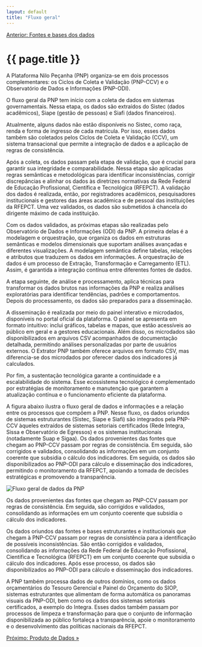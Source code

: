 ```yaml
---
layout: default
title: "Fluxo geral"
---
```


<!-- Parte de Navegação

Veja qual é a o nome da próxima página e da anterior e adicione abaixo no formato:

[Anterior: Nome da páginas](/documentacao/caminho_do_arquivo)
[Próximo: Nome da páginas »](/documentacao/caminho_do_arquivo) 
-->

[Anterior: Fontes e bases dos dados](/documentacao/metodologia/fontes_e_bases_dos_dados)


# {{ page.title }}

A Plataforma Nilo Peçanha (PNP) organiza-se em dois processos complementares: os Ciclos de Coleta e Validação (PNP-CCV) e o Observatório de Dados e Informações (PNP-ODI).

O fluxo geral da PNP tem início com a coleta de dados em sistemas governamentais. Nessa etapa, os dados são extraídos do Sistec (dados acadêmicos), Siape (gestão de pessoas) e Siafi (dados financeiros).

Atualmente, alguns dados não estão disponíveis no Sistec, como raça, renda e forma de ingresso de cada matrícula. Por isso, esses dados também são coletados pelos Ciclos de Coleta e Validação (CCV), um sistema transacional que permite a integração de dados e a aplicação de regras de consistência.

Após a coleta, os dados passam pela etapa de validação, que é crucial para garantir sua integridade e comparabilidade. Nessa etapa são aplicadas regras semânticas e metodológicas para identificar inconsistências, corrigir discrepâncias e alinhar os dados às diretrizes normativas da Rede Federal de Educação Profissional, Científica e Tecnológica (RFEPCT). A validação dos dados é realizada, então, por registradores acadêmicos, pesquisadores institucionais e gestores das áreas acadêmica e de pessoal das instituições da RFEPCT. Uma vez validados, os dados são submetidos à chancela do dirigente máximo de cada instituição.

Com os dados validados, as próximas etapas são realizadas pelo Observatório de Dados e Informações (ODI) da PNP. A primeira delas é a modelagem e orquestração, que organiza os dados em estruturas semânticas e modelos dimensionais que suportam análises avançadas e diferentes visualizações. A modelagem semântica define tabelas, relações e atributos que traduzem os dados em informações. A orquestração de dados é um processo de Extração, Transformação e Carregamento (ETL). Assim, é garantida a integração contínua entre diferentes fontes de dados.

A etapa seguinte, de análise e processamento, aplica técnicas para transformar os dados brutos nas informações da PNP e realiza análises exploratórias para identificar tendências, padrões e comportamentos. Depois do processamento, os dados são preparados para a disseminação.

A disseminação é realizada por meio do painel interativo e microdados, disponíveis no portal oficial da plataforma. O painel se apresenta em formato intuitivo: inclui gráficos, tabelas e mapas, que estão acessíveis ao público em geral e a gestores educacionais. Além disso, os microdados são disponibilizados em arquivos CSV acompanhados de documentação detalhada, permitindo análises personalizadas por parte de usuários externos. O Extrator PNP também oferece arquivos em formato CSV, mas diferencia-se dos microdados por oferecer dados dos indicadores já calculados.

Por fim, a sustentação tecnológica garante a continuidade e a escalabilidade do sistema. Esse ecossistema tecnológico é complementado por estratégias de monitoramento e manutenção que garantem a atualização contínua e o funcionamento eficiente da plataforma.

A figura abaixo ilustra o fluxo geral de dados e informações e a relação entre os processos que compõem a PNP. Nesse fluxo, os dados oriundos de sistemas estruturantes (Sistec, Siape e Siafi) são integrados pela PNP-CCV àqueles extraídos de sistemas setoriais certificados (Rede Integra, Sissa e Observatório de Egressos) e os sistemas institucionais (notadamente Suap e Sigaa). Os dados provenientes das fontes que chegam ao PNP-CCV passam por regras de consistência. Em seguida, são corrigidos e validados, consolidando as informações em um conjunto coerente que subsidia o cálculo dos indicadores. Em seguida, os dados são disponibilizados ao PNP-ODI para cálculo e disseminação dos indicadores, permitindo o monitoramento da RFEPCT, apoiando a tomada de decisões estratégicas e promovendo a transparência.

![Fluxo geral de dados da PNP](/assets/img/docs/metodologia_fluxo_geral_01.png)

Os dados provenientes das fontes que chegam ao PNP-CCV passam por regras de consistência. Em seguida, são corrigidos e validados, consolidando as informações em um conjunto coerente que subsidia o cálculo dos indicadores.

Os dados oriundos das fontes e bases estruturantes e institucionais que chegam à PNP-CCV passam por regras de consistência para a identificação de possíveis inconsistências. São então corrigidos e validados, consolidando as informações da Rede Federal de Educação Profissional, Científica e Tecnológica (RFEPCT) em um conjunto coerente que subsidia o cálculo dos indicadores. Após esse processo, os dados são disponibilizados ao PNP-ODI para cálculo e disseminação dos indicadores. 

A PNP também processa dados de outros domínios, como os dados orçamentários do Tesouro Gerencial e Painel do Orçamento do SIOP, sistemas estruturantes que alimentam de forma automática os panoramas visuais da PNP-ODI, bem como os dados dos sistemas setoriais certificados, a exemplo do Integra. Esses dados também passam por processos de limpeza e transformação para que o conjunto de informação disponibilizada ao público fortaleça a transparência, apoie o monitoramento e o desenvolvimento das políticas nacionais da RFEPCT.

[Próximo: Produto de Dados »](/documentacao/ccv/processo_ccv)